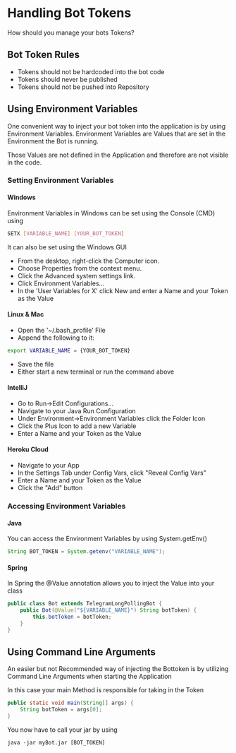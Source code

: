 # Handling Bot Tokens

How should you manage your bots Tokens?

## Bot Token Rules 
* Tokens should not be hardcoded into the bot code
* Tokens should never be published
* Tokens should not be pushed into Repository

## Using Environment Variables
One convenient way to inject your bot token into the application is by using Environment Variables. Environment Variables are Values that are set in the Environment the Bot is running.

Those Values are not defined in the Application and therefore are not visible in the code.

### Setting Environment Variables

#### Windows
Environment Variables in Windows can be set using the Console (CMD) using

```Bash
SETX [VARIABLE_NAME] [YOUR_BOT_TOKEN]
```

It can also be set using the Windows GUI
* From the desktop, right-click the Computer icon.
* Choose Properties from the context menu.
* Click the Advanced system settings link.
* Click Environment Variables...
* In the 'User Variables for X' click New and enter a Name and your Token as the Value

#### Linux & Mac
* Open the '~/.bash_profile' File
* Append the following to it:
```bash
export VARIABLE_NAME = {YOUR_BOT_TOKEN}
```
* Save the file
* Either start a new terminal or run the command above

#### IntelliJ
* Go to Run->Edit Configurations...
* Navigate to your Java Run Configuration
* Under Environment->Environment Variables click the Folder Icon
* Click the Plus Icon to add a new Variable
* Enter a Name and your Token as the Value

#### Heroku Cloud
* Navigate to your App
* In the Settings Tab under Config Vars, click "Reveal Config Vars"
* Enter a Name and your Token as the Value
* Click the "Add" button

### Accessing Environment Variables

#### Java
You can access the Environment Variables by using System.getEnv()

```java
String BOT_TOKEN = System.getenv("VARIABLE_NAME");
```

#### Spring

In Spring the @Value annotation allows you to inject the Value into your class
```java
public class Bot extends TelegramLongPollingBot {
    public Bot(@Value("${VARIABLE_NAME}") String botToken) {
        this.botToken = botToken;
    }
}
```

## Using Command Line Arguments
An easier but not Recommended way of injecting the Bottoken is by utilizing Command Line Arguments when starting the Application

In this case your main Method is responsible for taking in the Token

```java
public static void main(String[] args) {
    String botToken = args[0];
}
```

You now have to call your jar by using
```
java -jar myBot.jar [BOT_TOKEN]
```
